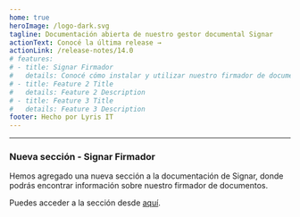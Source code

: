 ```yaml
---
home: true
heroImage: /logo-dark.svg
tagline: Documentación abierta de nuestro gestor documental Signar
actionText: Conocé la última release →
actionLink: /release-notes/14.0
# features:
# - title: Signar Firmador
#   details: Conocé cómo instalar y utilizar nuestro firmador de documentos aquí
# - title: Feature 2 Title
#   details: Feature 2 Description
# - title: Feature 3 Title
#   details: Feature 3 Description
footer: Hecho por Lyris IT
---
```



---
### Nueva sección - Signar Firmador <Badge type="warning" text="Nuevo"/>

Hemos agregado una nueva sección a la documentación de Signar, donde podrás encontrar información sobre nuestro firmador de documentos.

Puedes acceder a la sección desde [aquí](/firmador/README.md).